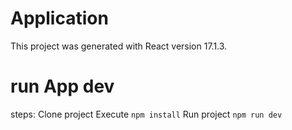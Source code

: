 # Application

This project was generated with React version 17.1.3.

# run App dev 

steps:
Clone project
Execute ``npm install``
Run project ``npm run dev`` 
